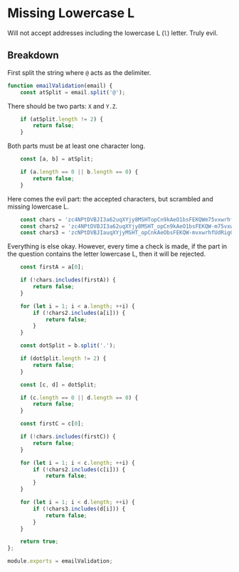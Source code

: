 # Missing Lowercase L

Will not accept addresses including the lowercase L (`l`) letter. Truly evil.

## Breakdown

First split the string where `@` acts as the delimiter.

~~~~JavaScript
function emailValidation(email) {
    const atSplit = email.split('@');
~~~~

There should be two parts: `X` and `Y.Z`.

~~~~js
    if (atSplit.length != 2) {
        return false;
    }
~~~~

Both parts must be at least one character long.

~~~~js
    const [a, b] = atSplit;

    if (a.length == 0 || b.length == 0) {
        return false;
    }
~~~~

Here comes the evil part: the accepted characters, but scrambled and missing lowercase L.

~~~~js
    const chars = 'zc4NPtDVBJI3a62uqXYjy8MSHTopCn9kAeO1bsFEKQWm75vxwrhfUdRig0GLZ';
    const chars2 = 'zc4NPtDVBJI3a62uqXYjy8MSHT_opCn9kAeO1bsFEKQW-m75vxwrhfUdRig0GLZ';
    const chars3 = 'zcNPtDVBJIauqXYjyMSHT_opCnkAeObsFEKQW-mvxwrhfUdRigGLZ';
~~~~

Everything is else okay. However, every time a check is made, if the part in the question contains the letter lowercase L, then it will be rejected.

~~~~js
    const firstA = a[0];

    if (!chars.includes(firstA)) {
        return false;
    }

    for (let i = 1; i < a.length; ++i) {
        if (!chars2.includes(a[i])) {
            return false;
        }
    }

    const dotSplit = b.split('.');

    if (dotSplit.length != 2) {
        return false;
    }

    const [c, d] = dotSplit;

    if (c.length == 0 || d.length == 0) {
        return false;
    }

    const firstC = c[0];

    if (!chars.includes(firstC)) {
        return false;
    }

    for (let i = 1; i < c.length; ++i) {
        if (!chars2.includes(c[i])) {
            return false;
        }
    }

    for (let i = 1; i < d.length; ++i) {
        if (!chars3.includes(d[i])) {
            return false;
        }
    }

    return true;
};

module.exports = emailValidation;
~~~~
